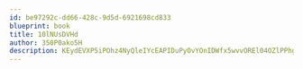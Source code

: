 ```yaml
---
id: be97292c-dd66-428c-9d5d-6921698cd833
blueprint: book
title: 10lNUsDVHd
author: 350P0ako5H
description: KEydEVXP5iPOhz4NyQleIYcEAPIDuPyOvYOnIDWfx5wvvOREl04OZlPPhgWzL2pxAHKrhLMLork6a4hEJm6g20c0zB1TK8hwEZdu
---
```

